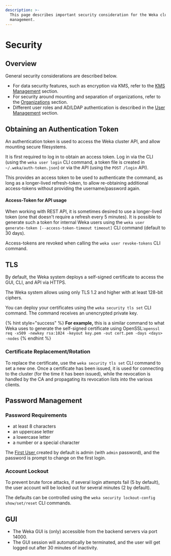 ```yaml
---
description: >-
  This page describes important security consideration for the Weka cluster
  management.
---
```


# Security

## Overview

General security considerations are described below.

* For data security features, such as encryption via KMS, refer to the [KMS Management](../../fs/managing-filesystems/kms-management.md) section.
* For security around mounting and separation of organizations, refer to the [Organizations](organizations.md) section.
* Different user roles and AD/LDAP authentication is described in the [User Management](user-management.md) section.

## Obtaining an Authentication Token

An authentication token is used to access the Weka cluster API, and allow mounting secure filesystems.

It is first required to log in to obtain an access token. Log in via the CLI \(using the `weka user login` CLI command, a token file is created in `~/.weka/auth-token.json`\) or via the API \(using the `POST /login` API\).

This provides an access token to be used to authenticate the command, as long as a longer-lived refresh-token, to allow re-obtaining additional access-tokens without providing the username/password again.

#### Access-Token for API usage

When working with REST API, it is sometimes desired to use a longer-lived token \(one that doesn't require a refresh every 5 minutes\). It is possible to generate such a token for internal Weka users using the `weka user generate-token [--access-token-timeout timeout]` CLI command \(default to  30 days\).

Access-tokens are revoked when calling the `weka user revoke-tokens` CLI command. 

## TLS

By default, the Weka system deploys a self-signed certificate to access the GUI, CLI, and API via HTTPS.

The Weka system allows using only TLS 1.2 and higher with at least 128-bit ciphers.

You can deploy your certificates using the `weka security tls set` CLI command. The command receives an unencrypted private key.

{% hint style="success" %}
**For example,** this is a similar command to what Weka uses to generate the self-signed certificate using  OpenSSL:`openssl req -x509 -newkey rsa:1024 -keyout key.pem -out cert.pem -days <days> -nodes`
{% endhint %}

### Certificate Replacement/Rotation

To replace the certificate, use the `weka security tls set` CLI command to set a new one. Once a certificate has been issued, it is used for connecting to the cluster \(for the time it has been issued\), while the revocation is handled by the CA and propagating its revocation lists into the various clients.

## Password Management

### Password Requirements

* at least 8 characters
* an uppercase letter
* a lowercase letter
* a number or a special character

The [First User ](user-management.md#first-user-cluster-admin)created by default is admin \(with `admin` password\), and the password is prompt to change on the first login.

### Account Lockout

To prevent brute force attacks, if several login attempts fail \(5 by default\), the user account will be locked out for several minutes \(2 by default\).

The defaults can be controlled using the `weka security lockout-config show/set/reset` CLI commands. 

## GUI

* The Weka GUI is \(only\) accessible from the backend servers via port 14000.
* The GUI session will automatically be terminated, and the user will get logged out after 30 minutes of inactivity.

